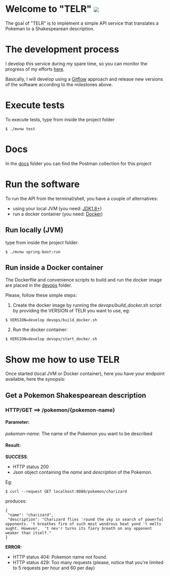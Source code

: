 # Welcome to "TELR" ![](https://img.shields.io/github/v/tag/lordkada/telr)

The goal of "TELR" is to implement a simple API service that translates a Pokeman to a Shakespearean description.

# The development process

I develop this service during my spare time, so you can monitor the progress of my efforts [here](https://github.com/lordkada/telr/milestones?direction=asc&sort=due_date&state=open).

Basically, I will develop using a [Gitflow](https://leanpub.com/git-flow/read) approach and release new versions of the software according to the milestones above.

# Execute tests

To execute tests, type from inside the project folder
```
$ ./mvnw test
```

# Docs

In the [docs](/docs) folder you can find the Postman collection for this project

# Run the software

To run the API from the terminal/shell, you have a couple of alternatives:

- using your local JVM (you need: [JDK1.8+](https://openjdk.java.net/install/))
- run a docker container (you need: [Docker](https://www.docker.com/))


## Run locally (JVM)
type from inside the project folder:

```
$ ./mvnw spring-boot:run
```

## Run inside a Docker container
The Dockerfile and convenience scripts to build and run the docker image are placed in the [devops](/devops) folder.

Please, follow these simple steps:

1. Create the docker image by running the _devops/build_docker.sh_ script by providing the VERSION of TELR you want to use, eg:
```
$ VERSION=develop devops/build_docker.sh
```

2. Run the docker container:
```
$ VERSION=develop devops/start_docker.sh
```

# Show me how to use TELR

Once started (local JVM or Docker container), here you have your endpoint available, here the synopsis:

## Get a Pokemon Shakespearean description
### HTTP/GET ==> /pokemon/{pokemon-name}

#### Parameter:
_pokemon-name_: The name of the Pokemon you want to be described 

#### Result:

**SUCCESS**: 
- HTTP status 200 
- Json object containing the _name_ and _description_ of the Pokemon. 
  

Eg:
```
$ curl --request GET localhost:8080/pokemon/charizard
```

produces:

```
{
 "name": "charizard",
 "description": "Charizard flies 'round the sky in search of powerful opponents. 't breathes fire of such most wondrous heat yond 't melts aught. However,  't nev'r turns its fiery breath on any opponent weaker than itself."
}
```

**ERROR**:
- HTTP status 404: Pokemon name not found.
- HTTP status 429: Too many requests (please, notice that you're limited to 5 requests per hour and 60 per day)